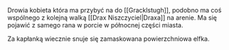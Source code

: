 Drowia kobieta która ma przybyć na do [[Gracklstugh]], podobno ma coś wspólnego z kolejną walką [[Drax Niszczyciel|Draxa]] na arenie. Ma się pojawić z samego rana w porcie w północnej części miasta. 

Za kapłanką wiecznie snuje się zamaskowana powierzchniowa elfka.

